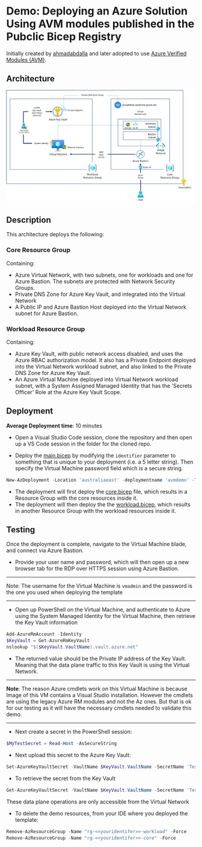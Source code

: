 # Demo: Deploying an Azure Solution Using AVM modules published in the Pubclic Bicep Registry

Initially created by [ahmadabdalla](https://github.com/ahmadabdalla) and later adopted to use [Azure Verified Modules (AVM)](https://aka.ms/AVM).

## Architecture

![diagram](diagram.jpg)

## Description

This architecture deploys the following:

### Core Resource Group

Containing:

- Azure Virtual Network, with two subnets, one for workloads and one for Azure Bastion. The subnets are protected with Network Security Groups.
- Private DNS Zone for Azure Key Vault, and integrated into the Virtual Network
- A Public IP and Azure Bastion Host deployed into the Virtual Network subnet for Azure Bastion.

### Workload Resource Group

Containing:

- Azure Key Vault, with public network access disabled, and uses the Azure RBAC authorization model. It also has a Private Endpoint deployed into the Virtual Network workload subnet, and also linked to the Private DNS Zone for Azure Key Vault.
- An Azure Virtual Machine deployed into Virtual Network workload subnet, with a System Assigned Managed Identity that has the 'Secrets Officer' Role at the Azure Key Vault Scope.

## Deployment

**Average Deployment time**: 10 minutes

- Open a Visual Studio Code session, clone the repository and then open up a VS Code session in the folder for the cloned repo.

- Deploy the [main.bicep](/solution/main.bicep) by modifying the `identifier` parameter to something that is unique to your deployment (i.e. a 5 letter string). Then specify the Virtual Machine password field which is a secure string.

```powershell
New-AzDeployment -Location 'australiaeast' -deploymentname 'avmdemo' -TemplateFile '<<path to the repo>>\main.bicep'
```

- The deployment will first deploy the [core.bicep](/solution/childModules/core.bicep) file, which results in a Resource Group with the core resources inside it.
- The deployment will then deploy the the [workload.bicep](/solution/childModules/workload.bicep), which results in another Resource Group with the workload resources inside it.

## Testing

Once the deployment is complete, navigate to the Virtual Machine blade, and connect via Azure Bastion.

- Provide your user name and password, which will then open up a new browser tab for the RDP over HTTPS session using Azure Bastion.

---
Note: The username for the Virtual Machine is `vmadmin` and the password is the one you used when deploying the template

---

- Open up PowerShell on the Virtual Machine, and authenticate to Azure using the System Managed Identity for the Virtual Machine, then retrieve the Key Vault information

```powershell
Add-AzureRmAccount -Identity
$KeyVault = Get-AzureRmKeyVault
nslookup "$($KeyVault.VaultName).vault.azure.net"
```

- The returned value should be the Private IP address of the Key Vault. Meaning that the data plane traffic to this Key Vault is using the Virtual Network.

---
**Note**: The reason Azure cmdlets work on this Virtual Machine is because Image of this VM contains a Visual Studio installation. However the cmdlets are using the legacy Azure RM modules and not the Az ones. But that is ok for our testing as it will have the necessary cmdlets needed to validate this demo.

---

- Next create a secret in the PowerShell session:

```powershell
$MyTestSecret = Read-Host -AsSecureString
```

- Next upload this secret to the Azure Key Vault:

```powershell
Set-AzureKeyVaultSecret -VaultName $KeyVault.VaultName -SecretName 'TestSecret' -SecretValue $MyTestSecret | Select-object Id, Name
```

- To retrieve the secret from the Key Vault

```powershell
Get-AzureKeyVaultSecret -VaultName $KeyVault.VaultName -SecretName 'TestSecret' | Select-Object SecretValueText
```

These data plane operations are only accessible from the Virtual Network

- To delete the demo resources, from your IDE where you deployed the template:

```powershell
Remove-AzResourceGroup -Name "rg-<<youridentifer>>-workload" -Force
Remove-AzResourceGroup -Name "rg-<<youridentifer>>-core" -Force
```

